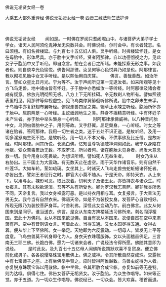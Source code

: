 佛说无垢贤女经一卷


大乘五大部外重译经
佛说无垢贤女经一卷
西晋三藏法师竺法护译


　　

佛说无垢贤女经
　　闻如是。一时佛在罗阅只耆阇崛山中。与诸菩萨大弟子学士学女。诸天人民阿须伦鬼神龙无央数共会。时佛说经。尔时会中。有长者梵志。名曰须檀。有妇名捭楼延。与九百七十五亿妇人俱。叉手听经。时捭楼延怀妊。是女在母胎中。形体尽具。亦于胎中叉手听经。贤者阿那律。自以功德彻视之力。见此女子于胞胎中叉手听经。即自念言。想在会者目之所睹。未能探察无形之事。如我者也。则自侥幸光色愉悦。佛告阿那律。汝见何等心色悦异乃如是也。阿那律言。我以彻视见胎中女叉手听经。是以熙怡用自庆耳。
　　佛言。善哉善哉。如汝所言。譬如众星比日月光。宁为等不。汝于声闻所见第一无逮汝者。如来所观等见十方飞鸟走兽。地中诸虫皆有怀妊。子于胎中亦悉如汝一等听经。时阿那律及诸会者咸有疑意。佛放光明彻照无极。八方上下无所挂碍。令无数刹人物所有。譬如照镜表里相见。阿那律等仰视虚空。见飞鸟类停翼徘徊听佛所说。胎中之卵未生未孚。于鸟胎中亦复舒翅布翼听经。俯视走兽四足之类。辍草止水竦立听经。胞胎所怀亦于胎中。屈前两足一心听经。虫蛇蚯蚓地生之类。静身不摇精意听经。中有怀妊子未产生者。亦于胎中举头槃身一心听经。
　　时阿那律承佛威神。以八种音问胎中女。鸟卵虫兽胎中之子。用何等故。叉手舒翼。屈足槃身。一心听经。时女之等诸在胎者。答阿那律。我用一切生者之类。迷于五处不识正道。是故听经。及用一切多淫怒痴生死不绝。是故听经。用一切人不孝父母。不供事佛及比丘僧。是故听经。时阿那律。闻其所说。长跪白佛。忆知世尊功德威神洞彻如此。我宁以身陷在地狱。受众苦毒累劫无数。不取罗汉。所以者何。诸在胞胎未见身者。尚发大意念救一切。我今用身以死畏故。为想识所缚。譬如死人无益生者。
　　时女乃生从右胁出。三千国土为大震动。有无数天止在虚空。雨于天华作诸音乐。则有自然千叶莲华。大如车轮。茎如琉璃。女坐其上。时诸天人飞鸟走兽虫蛇蚯蚓诸怀妊者。亦皆出生。譬如王者征行之时。群官大小莫不随从。于是天帝。即持天衣。从上来下。以用与女。裸形可恶。取此衣着。忉利天子及诸王女。亦皆持衣与诸众生。时女报言。其有未脱欲泥洹。吾等不从有所受也。卿为罗汉我志菩萨。卿非我类所愿不同。天帝复言。我以女身裸露可恶。是以持衣用相与耳。女复报言。于大乘法无男无女。我今当有自然衣来。佛语天帝。如是不为装挍女身。发菩萨心自致相好。所现无限乃为装挍菩萨身耳。时舍利弗。深怪此女变动乃尔。前白佛言。此女从何国来到是间乎。谁当送衣。佛言。是女从东南方捭楼延法习佛所来。刹名阎浮檀国。去此十万佛刹。女从本国来欲见佛。自当有衣从本国来。衣便自然在空中来肃萧有声。空中有音则语女言。可着此衣。当得五通。又女本国尽得五通。女得衣着。便从华上下至佛所。女一举足。天地即为六反震动。一切母人。皆发无上平等度意。飞鸟虫兽莫不转身即化为人。身衣天衣珠璎服饰。女以头面稽首佛足。三言南无三耶三佛。长跪白佛。愿为一切诸来会者。广说经法令得所愿。佛随其意即为说经。
　　是时此女。及九百七十五亿母人闻佛所说踊跃欢喜不复贸身。便立佛前化成男子。各各脱璎珞珠宝用散佛上。佛之威神。令其所散自然变成珠。交露帐中有七宝师子之座。上有坐佛举手赞之。应时皆得阿惟越致。鸟兽虫蛇得为人者。亦复脱身珠璎宝饰以用散佛。帐中坐佛。令其所散合成宝帐。亦复如前等无差特。则为达嚫。俱得七住。佛告女菩萨无垢贤女。汝于胞胎。为众生作唱导。如来等正觉。亦于五道。为一切众生作唱导。佛说经已。一切众会。皆大欢喜。稽首而退。

